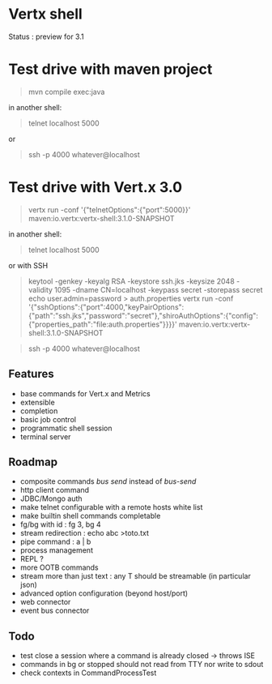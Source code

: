 # Vertx shell

Status : preview for 3.1

# Test drive with maven project

> mvn compile exec:java

in another shell:

> telnet localhost 5000

or

> ssh -p 4000 whatever@localhost

# Test drive with Vert.x 3.0

> vertx run -conf '{"telnetOptions":{"port":5000}}' maven:io.vertx:vertx-shell:3.1.0-SNAPSHOT

in another shell:

> telnet localhost 5000

> 

or with SSH

> keytool -genkey -keyalg RSA -keystore ssh.jks -keysize 2048 -validity 1095 -dname CN=localhost -keypass secret -storepass secret
> echo user.admin=password > auth.properties
> vertx run -conf '{"sshOptions":{"port":4000,"keyPairOptions":{"path":"ssh.jks","password":"secret"},"shiroAuthOptions":{"config":{"properties_path":"file:auth.properties"}}}}' maven:io.vertx:vertx-shell:3.1.0-SNAPSHOT

> ssh -p 4000 whatever@localhost

## Features

- base commands for Vert.x and Metrics
- extensible
- completion
- basic job control
- programmatic shell session
- terminal server

## Roadmap

- composite commands _bus send_ instead of _bus-send_
- http client command
- JDBC/Mongo auth
- make telnet configurable with a remote hosts white list
- make builtin shell commands completable
- fg/bg with id : fg 3, bg 4
- stream redirection : echo abc >toto.txt
- pipe command : a | b
- process management
- REPL ?
- more OOTB commands
- stream more than just text : any T should be streamable (in particular json)
- advanced option configuration (beyond host/port)
- web connector
- event bus connector

## Todo

- test close a session where a command is already closed -> throws ISE
- commands in bg or stopped should not read from TTY nor write to sdout
- check contexts in CommandProcessTest